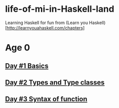 # life-of-mi-in-Haskell-land
Learning Haskell for fun from (Learn you Haskell)[http://learnyouahaskell.com/chapters]

# Age 0
## [Day #1 Basics](Day1.md)

## [Day #2 Types and Type classes](day2.md)
## [Day #3 Syntax of function](day3.md)